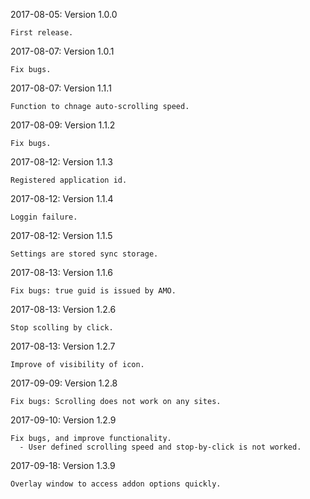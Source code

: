 
2017-08-05: Version 1.0.0

    First release.


2017-08-07: Version 1.0.1

    Fix bugs.


2017-08-07: Version 1.1.1

    Function to chnage auto-scrolling speed.


2017-08-09: Version 1.1.2

    Fix bugs.


2017-08-12: Version 1.1.3

    Registered application id.


2017-08-12: Version 1.1.4

    Loggin failure.


2017-08-12: Version 1.1.5

    Settings are stored sync storage.


2017-08-13: Version 1.1.6

    Fix bugs: true guid is issued by AMO.


2017-08-13: Version 1.2.6

    Stop scolling by click.


2017-08-13: Version 1.2.7

    Improve of visibility of icon.


2017-09-09: Version 1.2.8

    Fix bugs: Scrolling does not work on any sites.


2017-09-10: Version 1.2.9

    Fix bugs, and improve functionality.
      - User defined scrolling speed and stop-by-click is not worked.

2017-09-18: Version 1.3.9

    Overlay window to access addon options quickly.



